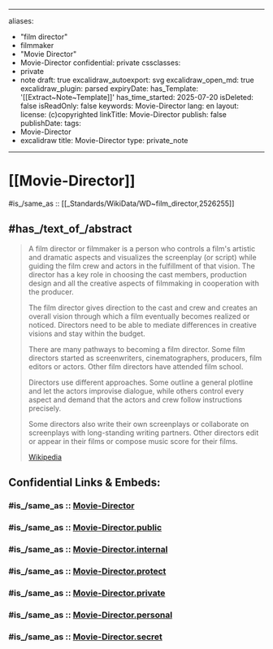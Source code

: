 
---
aliases:
- "film director"
- filmmaker
- "Movie Director"
- Movie-Director
confidential: private
cssclasses:
- private
- note
draft: true
excalidraw_autoexport: svg
excalidraw_open_md: true
excalidraw_plugin: parsed
expiryDate: 
has_Template: '[[Extract~Note~Template]]'
has_time_started: 2025-07-20
isDeleted: false
isReadOnly: false
keywords: Movie-Director
lang: en
layout: 
license: (c)copyrighted
linkTitle: Movie-Director
publish: false
publishDate: 
tags:
- Movie-Director
- excalidraw
title: Movie-Director
type: private_note
---

# [[Movie-Director]] 

 #is_/same_as :: [[_Standards/WikiData/WD~film_director,2526255]] 

## #has_/text_of_/abstract 

> A film director or filmmaker is a person who controls a film's artistic and dramatic aspects 
> and visualizes the screenplay (or script) while guiding the film crew and actors in the fulfillment of that vision. 
> The director has a key role in choosing the cast members, production design 
> and all the creative aspects of filmmaking in cooperation with the producer.
>
> The film director gives direction to the cast and crew 
> and creates an overall vision through which a film eventually becomes realized or noticed. 
> Directors need to be able to mediate differences in creative visions and stay within the budget.
>
> There are many pathways to becoming a film director. 
> Some film directors started as screenwriters, cinematographers, producers, film editors or actors. 
> Other film directors have attended film school. 
> 
> Directors use different approaches. 
> Some outline a general plotline and let the actors improvise dialogue, 
> while others control every aspect and demand that the actors and crew follow instructions precisely. 
> 
> Some directors also write their own screenplays or collaborate on screenplays with long-standing writing partners. 
> Other directors edit or appear in their films or compose music score for their films.
>
> [Wikipedia](https://en.wikipedia.org/wiki/Film%20director) 


## Confidential Links & Embeds: 

### #is_/same_as :: [Movie-Director](/_Standards/Society/Communication/Media/Movie/Movie-Director.md) 

### #is_/same_as :: [Movie-Director.public](/_public/Society/Communication/Media/Movie/Movie-Director.public.md) 

### #is_/same_as :: [Movie-Director.internal](/_internal/Society/Communication/Media/Movie/Movie-Director.internal.md) 

### #is_/same_as :: [Movie-Director.protect](/_protect/Society/Communication/Media/Movie/Movie-Director.protect.md) 

### #is_/same_as :: [Movie-Director.private](/_private/Society/Communication/Media/Movie/Movie-Director.private.md) 

### #is_/same_as :: [Movie-Director.personal](/_personal/Society/Communication/Media/Movie/Movie-Director.personal.md) 

### #is_/same_as :: [Movie-Director.secret](/_secret/Society/Communication/Media/Movie/Movie-Director.secret.md)

